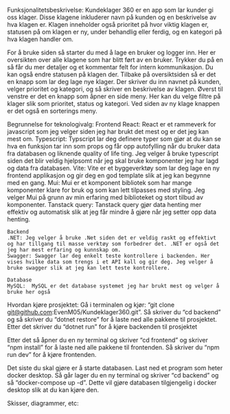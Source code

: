 Funksjonalitetsbeskrivelse:
Kundeklager 360 er en app som lar kunder gi oss klager. Disse klagene inkluderer navn på kunden og en beskrivelse av hva klagen er. Klagen inneholder også prioritet på hvor viktig klagen er, statusen på om klagen er ny, under behandlig eller ferdig, og en kategori på hva klagen handler om.

For å bruke siden så starter du med å lage en bruker og logger inn. Her er oversikten over alle klagene som har blitt ført av en bruker. 
Trykker du på en så får du mer detaljer og et kommentar felt for intern kommunikasjon. Du kan også endre statusen på klagen der.
Tilbake på oversiktsiden så er det en knapp som lar deg lage nye klager. Der skriver du inn navnet på kunden, velger prioritet og kategori, og så skriver en beskrivelse av klagen.
Øverst til venstre er det en knapp som åpner en side meny. Her kan du velge filtre på klager slik som prioritet, status og kategori. Ved siden av ny klage knappen er det også en sorterings meny.



Begrunnelse for teknologivalg:
    Frontend
    React:  React er et rammeverk for javascript som jeg velger siden jeg har brukt det mest og er det jeg kan mest om.
    Typescript: Typscript lar deg definere typer som gjør at du kan se hva en funksjon tar inn som props og får opp autofylling når du bruker data fra databasen og liknende quality of life ting. Jeg velger å bruke typescript siden det blir veldig hjelpsomt når jeg skal bruke komponenter jeg har lagd og data fra databasen.
    Vite: Vite er et byggeverktøy som lar deg lage en ny frontend applikasjon og gir deg en god template slik at jeg kan begynne med en gang.
    Mui: Mui er et komponent bibliotek som har mange komponenter klare for bruk og som kan lett tilpasses med styling. Jeg velger Mui på grunn av min erfaring med biblioteket og stort tilbud av komponenter.
    Tanstack query: Tanstack query gjør data henting mer effektiv og automatisk slik at jeg får mindre å gjøre når jeg setter opp data henting.
    
    Backend
    .NET: Jeg velger å bruke .Net siden det er veldig raskt og effektivt og har tillgang til masse verktøy som forbedrer det. .NET er også det jeg har mest erfaring og kunnskap om. 
    Swagger: Swagger lar deg enkelt teste kontrollere i backenden. Her vises hvilke data som trengs i et API kall og gir deg. Jeg velger å bruke swagger slik at jeg kan lett teste kontrollere.
    
    Database
    MySQL:  MySQL er det database systemet jeg har brukt mest og velger å bruke her også


Hvordan kjøre prosjektet:
Gå i terminalen og kjør:
“git clone git@github.com:EvenM05/Kundeklager360.git”.
Så skriver du “cd backend” og så skriver du “dotnet restore” for å laste ned alle pakkene til prosjektet. Etter det skriver du “dotnet run” for å kjøre backenden til prosjektet

Etter det så åpner du en ny terminal og skriver “cd frontend” og skriver “npm install” for å laste ned alle pakkene til frontenden. Så skriver du “npm run dev” for å kjøre frontenden. 

Det siste du skal gjøre er å starte databasen. Last ned et program som heter docker desktop. Så går lager du en ny terminal og skriver “cd backend” og så “docker-compose up -d”. Dette vil gjøre databasen tilgjengelig i docker desktop slik at du kan kjøre den.


Skisser, diagrammer, etc:
